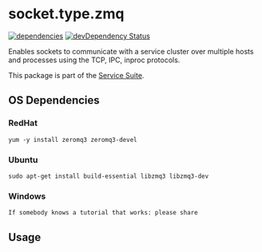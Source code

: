 # socket.type.zmq
[![dependencies](https://david-dm.org/luscus/socket.type.zmq.png)](https://david-dm.org/luscus/socket.type.zmq)
[![devDependency Status](https://david-dm.org/luscus/socket.type.zmq/dev-status.svg?theme=shields.io)](https://david-dm.org/luscus/socket.type.zmq#info=devDependencies)

Enables sockets to communicate with a service cluster over multiple hosts and processes using the TCP, IPC, inproc protocols.

This package is part of the [Service Suite](https://github.com/luscus/node-service-skeleton).


## OS Dependencies

### RedHat
    yum -y install zeromq3 zeromq3-devel

### Ubuntu
    sudo apt-get install build-essential libzmq3 libzmq3-dev


### Windows
    If somebody knows a tutorial that works: please share

## Usage

